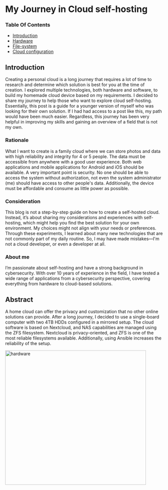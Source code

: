 # My Journey in Cloud self-hosting

### Table Of Contents
- [Introduction](#introduction)
- [Hardware](hardware/README.md)
- [File-system](file-system/README.md)
- [Cloud configuration](cloud-configuration/README.md)

## Introduction
Creating a personal cloud is a long journey that requires a lot of time to research and determine which solution is best for you at the time of creation. I explored multiple technologies, both hardware and software, to build my homemade cloud device based on my requirements. I decided to share my journey to help those who want to explore cloud self-hosting. Essentially, this post is a guide for a younger version of myself who was looking for their own solution. If I had had access to a post like this, my path would have been much easier. Regardless, this journey has been very helpful in improving my skills and gaining an overview of a field that is not my own.

### Rationale
What I want to create is a family cloud where we can store photos and data with high reliability and integrity for 4 or 5 people. The data must be accessible from anywhere with a good user experience. Both web applications and mobile applications for Android and iOS should be available.
A very important point is security. No one should be able to access the system without authorization, not even the system administrator (me) should have access to other people's data.
Additionally, the device must be affordable and consume as little power as possible. 

### Consideration
This blog is not a step-by-step guide on how to create a self-hosted cloud. Instead, it’s about sharing my considerations and experiences with self-hosting, which might help you find the best solution for your own environment. My choices might not align with your needs or preferences. Through these experiments, I learned about many new technologies that are not commonly part of my daily routine. So, I may have made mistakes—I'm not a cloud developer, or even a developer at all.

### About me
I’m passionate about self-hosting and have a strong background in cybersecurity. With over 10 years of experience in the field, I have tested a wide range of applications from a cybersecurity perspective, covering everything from hardware to cloud-based solutions.

## Abstract
A home cloud can offer the privacy and customization that no other online solutions can provide. After a long journey, I decided to use a single-board computer with two 4TB HDDs configured in a mirrored setup. The cloud software is based on Nextcloud, and NAS capabilities are managed using the ZFS filesystem. Nextcloud is privacy-oriented, and ZFS is one of the most reliable filesystems available. Additionally, using Ansible increases the reliability of the setup.

<img src="https://github.com/user-attachments/assets/cb3f97ec-f006-44e5-897d-2acc8aada9a1" alt="hardware" width="450" height="430">


